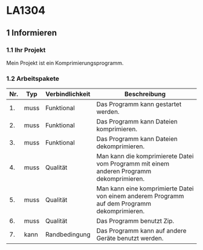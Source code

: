 # LA1304

## 1 Informieren

### 1.1 Ihr Projekt

Mein Projekt ist ein Komprimierungsprogramm.

### 1.2 Arbeitspakete

| Nr. | Typ | Verbindlichkeit | Beschreibung |
| --- |---- | ----- | --------- |
| 1.| muss | Funktional | Das Programm kann gestartet werden.|
| 2.| muss | Funktional | Das Programm kann Dateien komprimieren.|
| 3.| muss | Funktional | Das Programm kann Dateien dekomprimieren.|
| 4.| muss | Qualität | Man kann die komprimierete Datei vom Programm mit einem anderen Programm dekomprimieren.|
| 5.| muss | Qualität | Man kann eine komprimierte Datei von einem anderem Programm auf dem Programm dekomprimieren.|
| 6.| muss | Qualität | Das Programm benutzt Zip.|
| 7.| kann | Randbedingung | Das Programm kann auf andere Geräte benutzt werden.|
